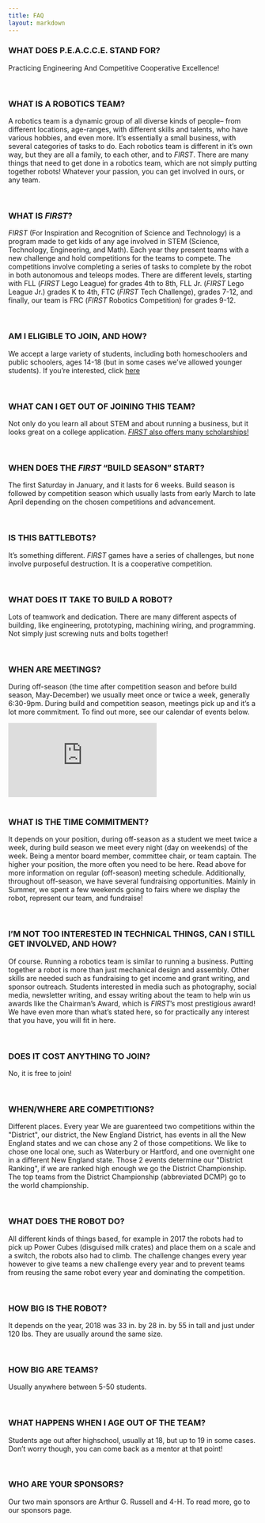 ```yaml
---
title: FAQ
layout: markdown
---
```


### **WHAT DOES P.E.A.C.C.E. STAND FOR?**
Practicing Engineering And Competitive Cooperative Excellence!

<br>

### **WHAT IS A ROBOTICS TEAM?**
A robotics team is a dynamic group of all diverse kinds of people– from different locations, age-ranges, with different skills and talents, who have various hobbies, and even more. It’s essentially a small business, with several categories of tasks to do. Each robotics team is different in it’s own way, but they are all a family, to each other, and to *FIRST*. There are many things that need to get done in a robotics team, which are not simply putting together robots! Whatever your passion, you can get involved in ours, or any team.

<br>

### **WHAT IS *FIRST*?**
*FIRST* (For Inspiration and Recognition of Science and Technology) is a program made to get kids of any age involved in STEM (Science, Technology, Engineering, and Math). Each year they present teams with a new challenge and hold competitions for the teams to compete. The competitions involve completing a series of tasks to complete by the robot in both autonomous and teleops modes. There are different levels, starting with FLL (*FIRST* Lego League) for grades 4th to 8th,  FLL Jr. (*FIRST* Lego League Jr.) grades K to 4th, FTC (*FIRST* Tech Challenge), grades 7-12, and finally, our team is FRC (*FIRST* Robotics Competition) for grades 9-12.

<br>

### **AM I ELIGIBLE TO JOIN, AND HOW?**
We accept a large variety of students, including both homeschoolers and public schoolers, ages 14-18 (but in some cases we’ve allowed younger students). If you’re interested, click [here](https://docs.google.com/forms/d/e/1FAIpQLSf-I-r2HuqeCvdwj9XRkW1Ck4lOpqPt3bFdXjb8xnGw3ArFNw/viewform)

<br>

### **WHAT CAN I GET OUT OF JOINING THIS TEAM?**
Not only do you learn all about STEM and about running a business, but it looks great on a college application. [*FIRST* also offers many scholarships!](https://www.firstinspires.org/alumni/scholarships)

<br>

### **WHEN DOES THE *FIRST* “BUILD SEASON” START?**
The first Saturday in January, and it lasts for 6 weeks. Build season is followed by competition season which usually lasts from early March to late April depending on the chosen competitions and advancement.

<br>

### **IS THIS BATTLEBOTS?**
It’s something different. *FIRST* games have a series of challenges, but none involve purposeful destruction. It is a cooperative competition.

<br>

### **WHAT DOES IT TAKE TO BUILD A ROBOT?**
Lots of teamwork and dedication. There are many different aspects of building, like engineering, prototyping, machining wiring, and programming. Not simply just screwing nuts and bolts together!

<br>

### **WHEN ARE MEETINGS?**
During off-season (the time after competition season and before build season, May-December) we usually meet once or twice a week, generally 6:30-9pm. During build and competition season, meetings pick up and it’s a lot more commitment. To find out more, see our calendar of events below.  
<div class="embed-responsive embed-responsive-16by9">
<iframe class="embed-responsive-item" src="https://calendar.google.com/calendar/embed?height=700&wkst=1&bgcolor=%23ffffff&ctz=America%2FNew_York&showTitle=0&showNav=0&showPrint=0&showTabs=0&showCalendars=0&showTz=1&showDate=1&mode=MONTH&src=dGVhbUBwZWFjY2Uub3Jn&color=%23039BE5" style="border-width:0" frameborder="0" scrolling="no"></iframe>
</div>

<br>

### **WHAT IS THE TIME COMMITMENT?**
It depends on your position, during off-season as a student we meet twice a week, during build season we meet every night (day on weekends) of the week. Being a mentor  board member, committee chair, or team captain. The higher your position, the more often you need to be here. Read above for more information on regular (off-season) meeting schedule. Additionally, throughout off-season, we have several fundraising opportunities. Mainly in Summer, we spent a few weekends going to fairs where we display the robot, represent our team, and fundraise!

<br>

### **I’M NOT TOO INTERESTED IN TECHNICAL THINGS, CAN I STILL GET INVOLVED, AND HOW?**
Of course. Running a robotics team is similar to running a business. Putting together a robot is more than just mechanical design and assembly. Other skills are needed such as fundraising to get income and grant writing, and sponsor outreach. Students interested in media such as photography, social media, newsletter writing, and essay writing about the team to help win us awards like the Chairman’s Award, which is *FIRST*’s most prestigious award! We have even more than what’s stated here, so for practically any interest that you have, you will fit in here.

<br>

### **DOES IT COST ANYTHING TO JOIN?**
No, it is free to join!

<br>

### **WHEN/WHERE ARE COMPETITIONS?**
Different places. Every year We are guarenteed two competitions within the "District", our district, the New England District, has events in all the New England states and we can chose any 2 of those competitions.  We like to chose one local one, such as Waterbury or Hartford, and one overnight one in a different New England state. Those 2 events determine our "District Ranking", if we are ranked high enough we go the District Championship.  The top teams from the District Championship (abbreviated DCMP) go to the world championship.

<br>

### **WHAT DOES THE ROBOT DO?**
All different kinds of things based, for example in 2017 the robots had to pick up Power Cubes (disguised milk crates) and place them on a scale and a switch, the robots also had to climb. The challenge changes every year however to give teams a new challenge every year and to prevent teams from reusing the same robot every year and dominating the competition.  

<br>

### **HOW BIG IS THE ROBOT?**
It depends on the year, 2018 was 33 in. by 28 in. by 55 in tall and just under 120 lbs. They are usually around the same size.

<br>

### **HOW BIG ARE TEAMS?**
Usually anywhere between 5-50 students.

<br>

### **WHAT HAPPENS WHEN I AGE OUT OF THE TEAM?**
Students age out after highschool, usually at 18, but up to 19 in some cases. Don’t worry though, you can come back as a mentor at that point!

<br>

### **WHO ARE YOUR SPONSORS?**
Our two main sponsors are Arthur G. Russell and 4-H. To read more, go to our sponsors page.